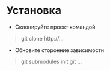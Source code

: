 # Установка #
* Склонируйте проект командой
> git clone http://...
* Обновите сторонние зависимости
> git submodules init
> git ...
